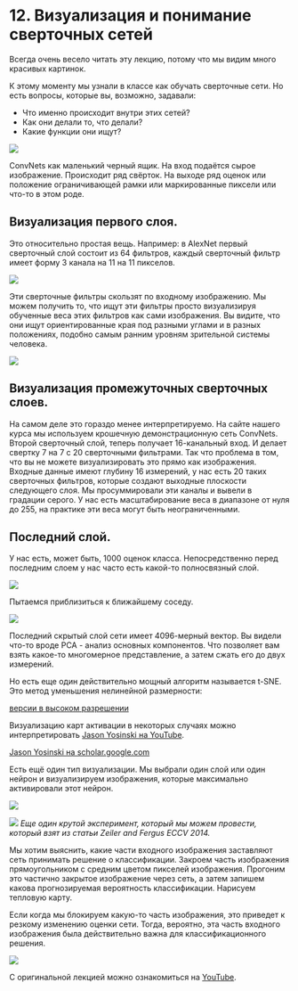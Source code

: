 # 12\. Визуализация и понимание сверточных сетей

Всегда очень весело читать эту лекцию, потому что мы видим много красивых картинок. 

К этому моменту мы узнали в классе как обучать сверточные сети. Но есть вопросы, которые вы, возможно, задавали:
- Что именно происходит внутри этих сетей? 
- Как они делали то, что делали? 
- Какие функции они ищут?

![](https://raw.githubusercontent.com/AlexandrParkhomenko/ai/main/stanford/class/cs231n/ru/images/cs231n_2017_lecture12_page-0004.jpg)

ConvNets как маленький черный ящик. На вход подаётся сырое изображение. Происходит ряд свёрток. На выходе ряд оценок или положение ограничивающей рамки или маркированные пиксели или что-то в этом роде.

## Визуализация первого слоя.

Это относительно простая вещь. Например: в AlexNet первый сверточный слой состоит из 64 фильтров, каждый сверточный фильтр имеет форму 3 канала на 11 на 11 пикселов.

![](https://raw.githubusercontent.com/AlexandrParkhomenko/ai/main/stanford/class/cs231n/ru/images/cs231n_2017_lecture12_page-0005.jpg)

Эти сверточные фильтры скользят по входному изображению. Мы можем получить то, что ищут эти фильтры просто визуализируя обученные веса этих фильтров как сами изображения. Вы видите, что они ищут ориентированные края под разными углами и в разных положениях, подобно самым ранним уровням зрительной системы человека.

![](https://raw.githubusercontent.com/AlexandrParkhomenko/ai/main/stanford/class/cs231n/ru/images/cs231n_2017_lecture12_page-0006.jpg)

## Визуализация промежуточных сверточных слоев.

На самом деле это гораздо менее интерпретируемо. На сайте нашего курса мы используем крошечную демонстрационную сеть ConvNets. Второй сверточный слой, теперь получает 16-канальный вход. И делает свертку 7 на 7 с 20 сверточными фильтрами. Так что проблема в том, что вы не можете визуализировать это прямо как изображения. Входные данные имеют глубину 16 измерений, у нас есть 20 таких сверточных фильтров, которые создают выходные плоскости следующего слоя. Мы просуммировали эти каналы и вывели в градации серого. У нас есть масштабирование веса в диапазоне от нуля до 255, на практике эти веса могут быть неограниченными.


## Последний слой.

У нас есть, может быть, 1000 оценок класса. Непосредственно перед последним слоем у нас часто есть какой-то полносвязный слой.

![](https://raw.githubusercontent.com/AlexandrParkhomenko/ai/main/stanford/class/cs231n/ru/images/cs231n_2017_lecture12_page-0008.jpg)

Пытаемся приблизиться к ближайшему соседу.

![](https://raw.githubusercontent.com/AlexandrParkhomenko/ai/main/stanford/class/cs231n/ru/images/cs231n_2017_lecture12_page-0009.jpg)

Последний скрытый слой сети имеет 4096-мерный вектор. Вы видели что-то вроде PCA - анализ основных компонентов. Что позволяет вам взять какое-то многомерное представление, а затем сжать его до двух измерений. 

Но есть еще один действительно мощный алгоритм называется t-SNE. Это метод уменьшения нелинейной размерности:

[версии в высоком разрешении](https://cs.stanford.edu/people/karpathy/cnnembed/)

Визуализацию карт активации в некоторых случаях можно интерпретировать [Jason Yosinski на YouTube](https://youtu.be/AgkfIQ4IGaM).

[Jason Yosinski на scholar.google.com](https://scholar.google.com/citations?user=gxL1qj8AAAAJ&hl=en)

Есть ещё один тип визуализации. Мы выбрали один слой или один нейрон и визуализируем изображения, которые максимально активировали этот нейрон.

![](https://raw.githubusercontent.com/AlexandrParkhomenko/ai/main/stanford/class/cs231n/ru/images/cs231n_2017_lecture12_page-0012.jpg)

![](https://raw.githubusercontent.com/AlexandrParkhomenko/ai/main/stanford/class/cs231n/ru/images/cs231n_2017_lecture12_page-0013.jpg)
_Еще один крутой эксперимент, который мы можем провести, который взят из статьи Zeiler and Fergus ECCV 2014._

Мы хотим выяснить, какие части входного изображения заставляют сеть принимать решение о классификации. Закроем часть изображения прямоугольником с средним цветом пикселей изображения. Прогоним это частично закрытое изображение через сеть, а затем запишем какова прогнозируемая вероятность классификации. Нарисуем тепловую карту.

Если когда мы блокируем какую-то часть изображения, это приведет к резкому изменению оценки сети. Тогда, вероятно, эта часть входного изображения была действительно важна для классификационного решения.





![](https://raw.githubusercontent.com/AlexandrParkhomenko/ai/main/stanford/class/cs231n/ru/images/cs231n_2017_lecture12_page-0032.jpg)

С оригинальной лекцией можно ознакомиться на [YouTube](https://youtu.be/6wcs6szJWMY).
